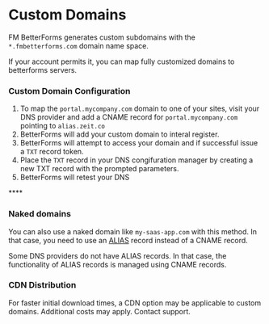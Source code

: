 # Custom Domains

FM BetterForms generates custom subdomains with the `*.fmbetterforms.com` domain name space. 

If your account permits it, you can map fully customized domains to betterforms servers. 

### Custom Domain Configuration

1. To map the `portal.mycompany.com` domain to one of your sites, visit your DNS provider and add a CNAME record for `portal.mycompany.com` pointing to `alias.zeit.co` 
2. BetterForms will add your custom domain to interal register.
3. BetterForms will attempt to access your domain and if successful issue a `TXT`  record token.
4. Place the `TXT` record in your DNS congifuration manager by creating a new TXT record with the prompted parameters.
5. BetterForms will retest your DNS 

\*\*\*\*

### **Naked domains**

You can also use a naked domain like `my-saas-app.com` with this method. In that case, you need to use an [ALIAS](https://support.dnsimple.com/articles/alias-record/) record instead of a CNAME record.

Some DNS providers do not have ALIAS records. In that case, the functionality of ALIAS records is managed using CNAME records.  


### CDN Distribution

For faster initial download times, a CDN option may be applicable to custom domains. Additional costs may apply. Contact support.  
 

